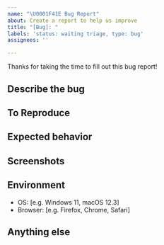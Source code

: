 ```yaml
---
name: "\U0001F41E Bug Report"
about: Create a report to help us improve
title: "[Bug]: "
labels: 'status: waiting triage, type: bug'
assignees: ''

---
```


Thanks for taking the time to fill out this bug report!

## Describe the bug

<!-- A clear and concise description of what the bug is. -->

## To Reproduce

<!--
Steps to reproduce the behavior:
1. Go to '...'
2. Click on '....'
3. Scroll down to '....'
4. See error
-->

## Expected behavior

<!-- A clear and concise description of what you expected to happen. -->

## Screenshots

<!-- If applicable, add screenshots to help explain your problem. you can drag and drop, png, jpg, gif, etc. in this box. -->

## Environment

<!-- Please complete the following information. -->
 - OS: [e.g. Windows 11, macOS 12.3]
 - Browser: [e.g. Firefox, Chrome, Safari]

## Anything else

<!-- Links? References? Anything that will give us more context about the issue you are encountering! -->

